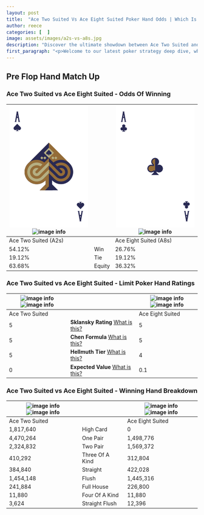 ```yaml
---
layout: post
title:  "Ace Two Suited Vs Ace Eight Suited Poker Hand Odds | Which Is The Better Hand In Poker? A Complete Guide"
author: reece
categories: [  ]
image: assets/images/a2s-vs-a8s.jpg
description: "Discover the ultimate showdown between Ace Two Suited and Ace Eight Suited in poker! Uncover the odds, strategies, and scenarios where one hand triumphs over the other. Get ready to up your poker game with this thrilling analysis."
first_paragraph: "<p>Welcome to our latest poker strategy deep dive, where we're pitting two distinct hands against each other in a high-stakes showdown: Ace Two Suited vs Ace Eight Suited.</p><p>In the dynamic world of poker, every decision counts, and knowing which hand holds the upper hand is key to your success at the table.</p><p>In this article, we'll dissect these two hands, explore the scenarios where one dominates the other, and equip you with the knowledge to make strategic choices that can tip the odds in your favor.</p><p>Get ready to unravel the intriguing dynamics of these poker hands and elevate your game to new heights.</p>"
---
```




[comment]: # (sp0)

## Pre Flop Hand Match Up

<div class="table hand-ratings" markdown="1"> 



### Ace Two Suited vs Ace Eight Suited - Odds Of Winning


    
| ![image info](assets/images/hand1/a.png) ![image info](assets/images/hand1/2s.png) |  | ![image info](assets/images/hand2/a.png) ![image info](assets/images/hand2/8s.png) |
| -------- | -------- | -------- |
| Ace Two Suited (A2s) |  | Ace Eight Suited (A8s) |
| 54.12% | Win | 26.76% |
| 19.12% | Tie | 19.12% |
| 63.68% | Equity | 36.32% |




[comment]: # (sp1)



### Ace Two Suited vs Ace Eight Suited - Limit Poker Hand Ratings


    
| ![image info](https://www.riverpairs.com/assets/images/hand1/a.png) ![image info](https://www.riverpairs.com/assets/images/hand1/2s.png) |  | ![image info](https://www.riverpairs.com/assets/images/hand2/a.png) ![image info](https://www.riverpairs.com/assets/images/hand2/8s.png) |
| -------- | -------- | -------- |
| Ace Two Suited |  | Ace Eight Suited |
| 5 | **Sklansky Rating** [What is this?](/sklansky-rating-explained) | 5 |
| 5 | **Chen Formula** [What is this?](/chen-formula-explained) | 5 |
| 5 | **Hellmuth Tier** [What is this?](/Hellmuth-tier-explained) | 4 |
| 0 | **Expected Value** [What is this?](/expected-value-explained) | 0.1 |




[comment]: # (sp2)



### Ace Two Suited vs Ace Eight Suited - Winning Hand Breakdown


    
| ![image info](https://www.riverpairs.com/assets/images/hand1/a.png) ![image info](https://www.riverpairs.com/assets/images/hand1/2s.png) |  | ![image info](https://www.riverpairs.com/assets/images/hand2/a.png) ![image info](https://www.riverpairs.com/assets/images/hand2/8s.png) |
| -------- | -------- | -------- |
| Ace Two Suited |  | Ace Eight Suited |
| 1,817,640 | High Card | 0 |
| 4,470,264 | One Pair | 1,498,776 |
| 2,324,832 | Two Pair | 1,569,372 |
| 410,292 | Three Of A Kind | 312,804 |
| 384,840 | Straight | 422,028 |
| 1,454,148 | Flush | 1,445,316 |
| 241,884 | Full House | 226,800 |
| 11,880 | Four Of A Kind | 11,880 |
| 3,624 | Straight Flush | 12,396 |




[comment]: # (sp3)



</div>

[comment]: # (sp4)



[comment]: # (sp5)

